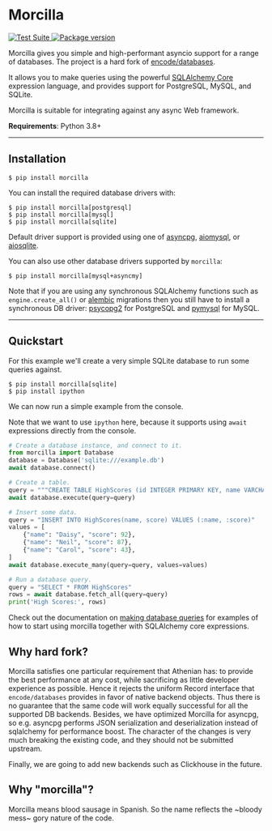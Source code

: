 # Morcilla

<p>
<a href="https://github.com/athenianco/morcilla/actions">
    <img src="https://github.com/athenianco/morcilla/workflows/Test%20Suite/badge.svg" alt="Test Suite">
</a>
<a href="https://pypi.org/project/morcilla/">
    <img src="https://badge.fury.io/py/morcilla.svg" alt="Package version">
</a>
</p>

Morcilla gives you simple and high-performant asyncio support for a range of databases.
The project is a hard fork of [encode/databases](https://github.com/encode/databases).

It allows you to make queries using the powerful [SQLAlchemy Core][sqlalchemy-core]
expression language, and provides support for PostgreSQL, MySQL, and SQLite.

Morcilla is suitable for integrating against any async Web framework.

**Requirements**: Python 3.8+

---

## Installation

```shell
$ pip install morcilla
```

You can install the required database drivers with:

```shell
$ pip install morcilla[postgresql]
$ pip install morcilla[mysql]
$ pip install morcilla[sqlite]
```

Default driver support is provided using one of [asyncpg][asyncpg], [aiomysql][aiomysql], or [aiosqlite][aiosqlite].

You can also use other database drivers supported by `morcilla`:

```shell
$ pip install morcilla[mysql+asyncmy]
```

Note that if you are using any synchronous SQLAlchemy functions such as `engine.create_all()` or [alembic][alembic] migrations then you still have to install a synchronous DB driver: [psycopg2][psycopg2] for PostgreSQL and [pymysql][pymysql] for MySQL.

---

## Quickstart

For this example we'll create a very simple SQLite database to run some
queries against.

```shell
$ pip install morcilla[sqlite]
$ pip install ipython
```

We can now run a simple example from the console.

Note that we want to use `ipython` here, because it supports using `await`
expressions directly from the console.

```python
# Create a database instance, and connect to it.
from morcilla import Database
database = Database('sqlite:///example.db')
await database.connect()

# Create a table.
query = """CREATE TABLE HighScores (id INTEGER PRIMARY KEY, name VARCHAR(100), score INTEGER)"""
await database.execute(query=query)

# Insert some data.
query = "INSERT INTO HighScores(name, score) VALUES (:name, :score)"
values = [
    {"name": "Daisy", "score": 92},
    {"name": "Neil", "score": 87},
    {"name": "Carol", "score": 43},
]
await database.execute_many(query=query, values=values)

# Run a database query.
query = "SELECT * FROM HighScores"
rows = await database.fetch_all(query=query)
print('High Scores:', rows)
```

Check out the documentation on [making database queries](https://www.encode.io/morcilla/database_queries/)
for examples of how to start using morcilla together with SQLAlchemy core expressions.

## Why hard fork?

Morcilla satisfies one particular requirement that Athenian has: to provide the best performance
at any cost, while sacrificing as little developer experience as possible. Hence it rejects
the uniform Record interface that `encode/databases` provides in favor of native backend objects.
Thus there is no guarantee that the same code will work equally successful for all the supported
DB backends. Besides, we have optimized Morcilla for asyncpg, so e.g. asyncpg performs JSON serialization and
deserialization instead of sqlalchemy for performance boost. The character of the changes is
very much breaking the existing code, and they should not be submitted upstream.

Finally, we are going to add new backends such as Clickhouse in the future.

## Why "morcilla"?

Morcilla means blood sausage in Spanish. So the name reflects the ~bloody mess~ gory nature of the code.

[sqlalchemy-core]: https://docs.sqlalchemy.org/en/latest/core/
[sqlalchemy-core-tutorial]: https://docs.sqlalchemy.org/en/latest/core/tutorial.html
[alembic]: https://alembic.sqlalchemy.org/en/latest/
[psycopg2]: https://www.psycopg.org/
[pymysql]: https://github.com/PyMySQL/PyMySQL
[asyncpg]: https://github.com/MagicStack/asyncpg
[aiomysql]: https://github.com/aio-libs/aiomysql
[aiosqlite]: https://github.com/jreese/aiosqlite
